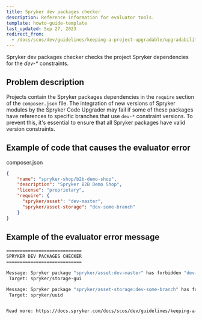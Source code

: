 ```yaml
---
title: Spryker dev packages checker
description: Reference information for evaluator tools.
template: howto-guide-template
last_updated: Sep 27, 2023
redirect_from:
  - /docs/scos/dev/guidelines/keeping-a-project-upgradable/upgradability-guidelines/spryker-dev-packages-checker.html
---
```


Spryker dev packages checker checks the project Spryker dependencies for the _dev-*_ constraints.

## Problem description

Projects contain the Spryker packages dependencies in the `require` section of the `composer.json` file. The integration of new versions of Spryker modules by the Spryker Code Upgrader may fail if some of these packages have references to specific branches that use `dev-*` constraint versions. To prevent this, it's essential to ensure that all Spryker packages have valid version constraints.

## Example of code that causes the evaluator error

composer.json
```json
{
    "name": "spryker-shop/b2b-demo-shop",
    "description": "Spryker B2B Demo Shop",
    "license": "proprietary",
    "require": {
      "spryker/asset": "dev-master",
      "spryker/asset-storage": "dev-some-branch"
    }
}
```

## Example of the evaluator error message

```bash
============================
SPRYKER DEV PACKAGES CHECKER
============================

Message: Spryker package "spryker/asset:dev-master" has forbidden "dev-*" version constraint
 Target: spryker/storage-gui                                                                    

Message: Spryker package "spryker/asset-storage:dev-some-branch" has forbidden "dev-*" version constraint
 Target: spryker/uuid                                                                                                           


Read more: https://docs.spryker.com/docs/scos/dev/guidelines/keeping-a-project-upgradable/upgradability-guidelines/spryker-dev-packages-checker.html

```
